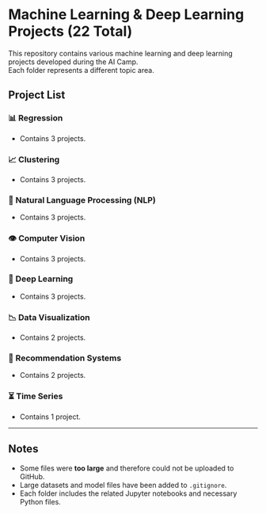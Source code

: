 # Machine Learning & Deep Learning Projects (22 Total)

This repository contains various machine learning and deep learning projects developed during the AI Camp.  
Each folder represents a different topic area.

## Project List

### 📊 Regression
- Contains 3 projects.

### 📈 Clustering
- Contains 3 projects.

### 🧠 Natural Language Processing (NLP)
- Contains 3 projects.

### 👁️ Computer Vision
- Contains 3 projects.

### 🤖 Deep Learning
- Contains 3 projects.

### 📉 Data Visualization
- Contains 2 projects.

### 🎯 Recommendation Systems
- Contains 2 projects.

### ⏳ Time Series
- Contains 1 project.

---

## Notes
- Some files were **too large** and therefore could not be uploaded to GitHub.  
- Large datasets and model files have been added to `.gitignore`.  
- Each folder includes the related Jupyter notebooks and necessary Python files.
